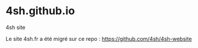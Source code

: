 # 4sh.github.io
4sh site

Le site 4sh.fr a été migré sur ce repo : https://github.com/4sh/4sh-website
